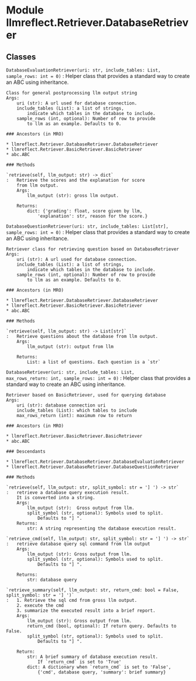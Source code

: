 Module llmreflect.Retriever.DatabaseRetriever
=============================================

Classes
-------

`DatabaseEvaluationRetriever(uri: str, include_tables: List, sample_rows: int = 0)`
:   Helper class that provides a standard way to create an ABC using
    inheritance.
    
    Class for general postprocessing llm output string
    Args:
        uri (str): A url used for database connection.
        include_tables (List): a list of strings,
            indicate which tables in the database to include.
        sample_rows (int, optional): Number of row to provide
            to llm as an example. Defaults to 0.

    ### Ancestors (in MRO)

    * llmreflect.Retriever.DatabaseRetriever.DatabaseRetriever
    * llmreflect.Retriever.BasicRetriever.BasicRetriever
    * abc.ABC

    ### Methods

    `retrieve(self, llm_output: str) ‑> dict`
    :   Retrieve the scores and the explanation for score
        from llm output.
        Args:
            llm_output (str): gross llm output.
        
        Returns:
            dict: {'grading': float, score given by llm,
                'explanation': str, reason for the score.}

`DatabaseQuestionRetriever(uri: str, include_tables: List[str], sample_rows: int = 0)`
:   Helper class that provides a standard way to create an ABC using
    inheritance.
    
    Retriever class for retrieving question based on DatabaseRetriever
    Args:
        uri (str): A url used for database connection.
        include_tables (List): a list of strings,
            indicate which tables in the database to include.
        sample_rows (int, optional): Number of row to provide
            to llm as an example. Defaults to 0.

    ### Ancestors (in MRO)

    * llmreflect.Retriever.DatabaseRetriever.DatabaseRetriever
    * llmreflect.Retriever.BasicRetriever.BasicRetriever
    * abc.ABC

    ### Methods

    `retrieve(self, llm_output: str) ‑> List[str]`
    :   Retrieve questions about the database from llm output.
        Args:
            llm_output (str): output from llm
        
        Returns:
            List: a list of questions. Each question is a `str`

`DatabaseRetriever(uri: str, include_tables: List, max_rows_return: int, sample_rows: int = 0)`
:   Helper class that provides a standard way to create an ABC using
    inheritance.
    
    Retriever based on BasicRetriever, used for querying database
    Args:
        uri (str): database connection uri
        include_tables (List): which tables to include
        max_rows_return (int): maximum row to return

    ### Ancestors (in MRO)

    * llmreflect.Retriever.BasicRetriever.BasicRetriever
    * abc.ABC

    ### Descendants

    * llmreflect.Retriever.DatabaseRetriever.DatabaseEvaluationRetriever
    * llmreflect.Retriever.DatabaseRetriever.DatabaseQuestionRetriever

    ### Methods

    `retrieve(self, llm_output: str, split_symbol: str = '] ') ‑> str`
    :   retrieve a database query execution result.
        It is converted into a string.
        Args:
            llm_output (str):  Gross output from llm.
            split_symbol (str, optional): Symbols used to split.
                Defaults to "] ".
        Returns:
            str: A string representing the database execution result.

    `retrieve_cmd(self, llm_output: str, split_symbol: str = '] ') ‑> str`
    :   retrieve database query sql command from llm output
        Args:
            llm_output (str): Gross output from llm.
            split_symbol (str, optional): Symbols used to split.
                Defaults to "] ".
        
        Returns:
            str: database query

    `retrieve_summary(self, llm_output: str, return_cmd: bool = False, split_symbol: str = '] ')`
    :   1. Retrieve the sql cmd from gross llm output.
        2. execute the cmd
        3. summarize the executed result into a brief report.
        Args:
            llm_output (str): Gross output from llm.
            return_cmd (bool, optional): If return query. Defaults to False.
            split_symbol (str, optional): Symbols used to split.
                Defaults to "] ".
        
        Return:
            str: A brief summary of database execution result.
                If `return_cmd` is set to 'True'
            dict: A dictionary when `return_cmd` is set to 'False',
                {'cmd', database query, 'summary': brief summary}